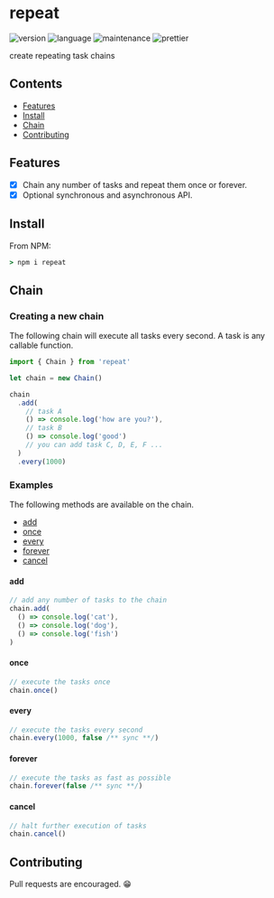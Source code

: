 # repeat

![version](https://img.shields.io/github/package-json/v/117/repeat?color=196DFF&style=flat-square)
![language](https://img.shields.io/github/languages/code-size/117/repeat?color=F1A42E&style=flat-square)
![maintenance](https://img.shields.io/github/workflow/status/117/repeat/test?style=flat-square)
![prettier](https://img.shields.io/static/v1?label=code%20style&message=prettier&color=ff51bc&style=flat-square)

create repeating task chains

## Contents

- [Features](#features)
- [Install](#install)
- [Chain](#chain)
- [Contributing](#contributing)

## Features

- [x] Chain any number of tasks and repeat them once or forever.
- [x] Optional synchronous and asynchronous API.

## Install

From NPM:

```cmd
> npm i repeat
```

## Chain

### Creating a new chain

The following chain will execute all tasks every second. A task is any callable
function.

```javascript
import { Chain } from 'repeat'

let chain = new Chain()

chain
  .add(
    // task A
    () => console.log('how are you?'),
    // task B
    () => console.log('good')
    // you can add task C, D, E, F ...
  )
  .every(1000)
```

### Examples

The following methods are available on the chain.

- [add](#add)
- [once](#once)
- [every](#every)
- [forever](#forever)
- [cancel](#cancel)

#### add

```typescript
// add any number of tasks to the chain
chain.add(
  () => console.log('cat'),
  () => console.log('dog'),
  () => console.log('fish')
)
```

#### once

```typescript
// execute the tasks once
chain.once()
```

#### every

```typescript
// execute the tasks every second
chain.every(1000, false /** sync **/)
```

#### forever

```typescript
// execute the tasks as fast as possible
chain.forever(false /** sync **/)
```

#### cancel

```typescript
// halt further execution of tasks
chain.cancel()
```

## Contributing

Pull requests are encouraged. 😁
